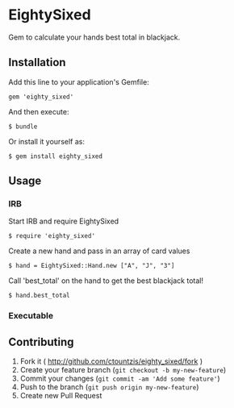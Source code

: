 # EightySixed

Gem to calculate your hands best total in blackjack.

## Installation

Add this line to your application's Gemfile:

    gem 'eighty_sixed'

And then execute:

    $ bundle

Or install it yourself as:

    $ gem install eighty_sixed

## Usage

### IRB

Start IRB and require EightySixed

    $ require 'eighty_sixed'
    
Create a new hand and pass in an array of card values

    $ hand = EightySixed::Hand.new ["A", "J", "3"]
    
Call 'best_total' on the hand to get the best blackjack total!

    $ hand.best_total
    
### Executable

## Contributing

1. Fork it ( http://github.com/ctountzis/eighty_sixed/fork )
2. Create your feature branch (`git checkout -b my-new-feature`)
3. Commit your changes (`git commit -am 'Add some feature'`)
4. Push to the branch (`git push origin my-new-feature`)
5. Create new Pull Request
